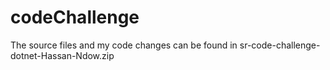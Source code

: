 # codeChallenge

The source files and my code changes can be found in sr-code-challenge-dotnet-Hassan-Ndow.zip
